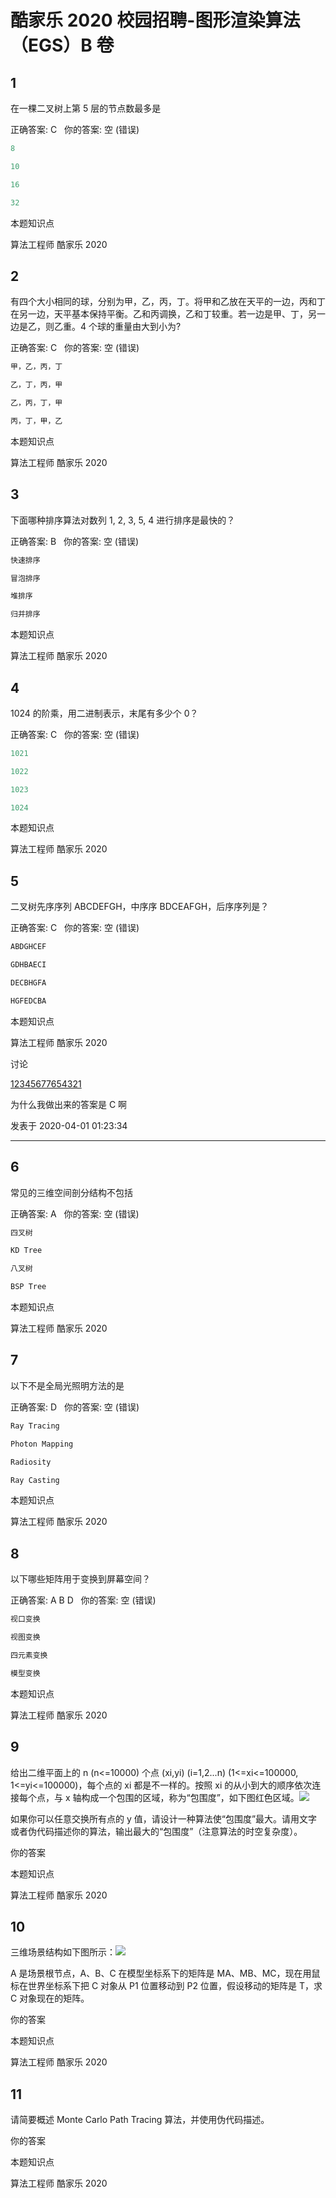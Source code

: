 # 酷家乐 2020 校园招聘-图形渲染算法（EGS）B 卷

## 1

在一棵二叉树上第 5 层的节点数最多是

正确答案: C   你的答案: 空 (错误)

```cpp
8
```

```cpp
10
```

```cpp
16
```

```cpp
32
```

本题知识点

算法工程师 酷家乐 2020

## 2

有四个大小相同的球，分别为甲，乙，丙，丁。将甲和乙放在天平的一边，丙和丁在另一边，天平基本保持平衡。乙和丙调换，乙和丁较重。若一边是甲、丁，另一边是乙，则乙重。4 个球的重量由大到小为?

正确答案: C   你的答案: 空 (错误)

```cpp
甲，乙，丙，丁
```

```cpp
乙，丁，丙，甲
```

```cpp
乙，丙，丁，甲
```

```cpp
丙，丁，甲，乙
```

本题知识点

算法工程师 酷家乐 2020

## 3

下面哪种排序算法对数列 1, 2, 3, 5, 4 进行排序是最快的？

正确答案: B   你的答案: 空 (错误)

```cpp
快速排序
```

```cpp
冒泡排序
```

```cpp
堆排序
```

```cpp
归并排序
```

本题知识点

算法工程师 酷家乐 2020

## 4

1024 的阶乘，用二进制表示，末尾有多少个 0？

正确答案: C   你的答案: 空 (错误)

```cpp
1021
```

```cpp
1022
```

```cpp
1023
```

```cpp
1024
```

本题知识点

算法工程师 酷家乐 2020

## 5

二叉树先序序列 ABCDEFGH，中序序 BDCEAFGH，后序序列是？

正确答案: C   你的答案: 空 (错误)

```cpp
ABDGHCEF
```

```cpp
GDHBAECI
```

```cpp
DECBHGFA
```

```cpp
HGFEDCBA
```

本题知识点

算法工程师 酷家乐 2020

讨论

[12345677654321](https://www.nowcoder.com/profile/489984324)

为什么我做出来的答案是 C 啊

发表于 2020-04-01 01:23:34

* * *

## 6

常见的三维空间剖分结构不包括

正确答案: A   你的答案: 空 (错误)

```cpp
四叉树
```

```cpp
KD Tree
```

```cpp
八叉树
```

```cpp
BSP Tree
```

本题知识点

算法工程师 酷家乐 2020

## 7

以下不是全局光照明方法的是

正确答案: D   你的答案: 空 (错误)

```cpp
Ray Tracing
```

```cpp
Photon Mapping
```

```cpp
Radiosity
```

```cpp
Ray Casting
```

本题知识点

算法工程师 酷家乐 2020

## 8

以下哪些矩阵用于变换到屏幕空间？

正确答案: A B D   你的答案: 空 (错误)

```cpp
视口变换
```

```cpp
视图变换
```

```cpp
四元素变换
```

```cpp
模型变换
```

本题知识点

算法工程师 酷家乐 2020

## 9

给出二维平面上的 n (n<=10000) 个点 (xi,yi) (i=1,2...n) (1<=xi<=100000, 1<=yi<=100000)，每个点的 xi 都是不一样的。按照 xi 的从小到大的顺序依次连接每个点，与 x 轴构成一个包围的区域，称为“包围度”，如下图红色区域。![](img/72e016e384f05a539e2392ab35aa3acf.png)

如果你可以任意交换所有点的 y 值，请设计一种算法使“包围度”最大。请用文字或者伪代码描述你的算法，输出最大的“包围度”（注意算法的时空复杂度）。

你的答案

本题知识点

算法工程师 酷家乐 2020

## 10

三维场景结构如下图所示：![](img/583bd39b1246005fb0e13548690fbce5.png)

A 是场景根节点，A、B、C 在模型坐标系下的矩阵是 MA、MB、MC，现在用鼠标在世界坐标系下把 C 对象从 P1 位置移动到 P2 位置，假设移动的矩阵是 T，求 C 对象现在的矩阵。

你的答案

本题知识点

算法工程师 酷家乐 2020

## 11

请简要概述 Monte Carlo Path Tracing 算法，并使用伪代码描述。

你的答案

本题知识点

算法工程师 酷家乐 2020